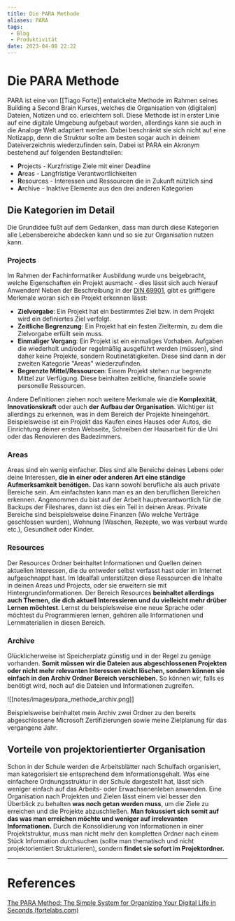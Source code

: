 ```yaml
---
title: Die PARA Methode
aliases: PARA
tags: 
 - Blog
 - Produktivität
date: 2023-04-08 22:22
---
```


# Die PARA Methode

PARA ist eine von [[Tiago Forte]] entwickelte Methode im Rahmen seines Building a Second Brain Kurses, welches die Organisation von (digitalen) Dateien, Notizen und co. erleichtern soll. Diese Methode ist in erster Linie auf eine digitale Umgebung aufgebaut worden, allerdings kann sie auch in die Analoge Welt adaptiert werden. Dabei beschränkt sie sich nicht auf eine Notizapp, denn die Struktur sollte am besten sogar auch in deinem Dateiverzeichnis wiederzufinden sein.
Dabei ist PARA ein Akronym bestehend auf folgenden Bestandteilen:
- **P**rojects - Kurzfristige Ziele mit einer Deadline
- **A**reas - Langfristige Verantwortlichkeiten
- **R**esources - Interessen und Ressourcen die in Zukunft nützlich sind
- **A**rchive - Inaktive Elemente aus den drei anderen Kategorien

## Die Kategorien im Detail
Die Grundidee fußt auf dem Gedanken, dass man durch diese Kategorien alle Lebensbereiche abdecken kann und so sie zur Organisation nutzen kann. 

### Projects
Im Rahmen der Fachinformatiker Ausbildung wurde uns beigebracht, welche Eigenschaften ein Projekt ausmacht - dies lässt sich auch hierauf Anwenden!
Neben der Beschreibung in der [DIN 69901](https://www.din.de/de/wdc-beuth:din21:113428320), gibt es griffigere Merkmale woran sich ein Projekt erkennen lässt:
- **Zielvorgabe**: Ein Projekt hat ein bestimmtes Ziel bzw. in dem Projekt wird ein definiertes Ziel verfolgt.
- **Zeitliche Begrenzung**: Ein Projekt hat ein festen Zieltermin, zu dem die Zielvorgabe erfüllt sein muss.
- **Einmaliger Vorgang**: Ein Projekt ist ein einmaliges Vorhaben. Aufgaben die wiederholt und/oder regelmäßig ausgeführt werden (müssen), sind daher keine Projekte, sondern Routinetätigkeiten. Diese sind dann in der zweiten Kategorie "Areas" wiederzufinden.
- **Begrenzte Mittel/Ressourcen**: Einem Projekt stehen nur begrenzte Mittel zur Verfügung. Diese beinhalten zeitliche, finanzielle sowie personelle Ressourcen.

Andere Definitionen ziehen noch weitere Merkmale wie die **Komplexität**, **Innovationskraft** oder auch **der Aufbau der Organisation**. Wichtiger ist allerdings zu erkennen, was in dem Bereich der Projekte hineingehört.
Beispielsweise ist ein Projekt das Kaufen eines Hauses oder Autos, die Einrichtung deiner ersten Webseite, Schreiben der Hausarbeit für die Uni oder das Renovieren des Badezimmers.

### Areas
Areas sind ein wenig einfacher. Dies sind alle Bereiche deines Lebens oder deine Interessen, **die in einer oder anderen Art eine ständige Aufmerksamkeit benötigen.** Das kann sowohl berufliche als auch private Bereiche sein.
Am einfachsten kann man es an den beruflichen Bereichen erkennen. Angenommen du bist auf der Arbeit hauptverantwortlich für die Backups der Fileshares, dann ist dies ein Teil in deinen Areas.
Private Bereiche sind beispielsweise deine Finanzen (Wo welche Verträge geschlossen wurden), Wohnung (Waschen, Rezepte, wo was verbaut wurde etc.), Gesundheit oder Kinder.

### Resources
Der Resources Ordner beinhaltet Informationen und Quellen deinen aktuellen Interessen, die du entweder selbst verfasst hast oder im Internet aufgeschnappt hast. Im Idealfall unterstützen diese Ressourcen die Inhalte in deinen Areas und Projects, oder sie erweitern sie mit Hintergrundinformationen.
Der Bereich Resources **beinhaltet allerdings auch Themen, die dich aktuell Interessieren und du vielleicht mehr drüber Lernen möchtest**. Lernst du beispielsweise eine neue Sprache oder möchtest du Programmieren lernen, gehören alle Informationen und Lernmaterialien in diesen Bereich.

### Archive
Glücklicherweise ist Speicherplatz günstig und in der Regel zu genüge vorhanden. **Somit müssen wir die Dateien aus abgeschlossenen Projekten oder nicht mehr relevanten Interessen nicht löschen, sondern können sie einfach in den Archiv Ordner Bereich verschieben.** So können wir, falls es benötigt wird, noch auf die Dateien und Informationen zugreifen. 

![[notes/images/para_methode_archiv.png]]

Beispielsweise beinhaltet mein Archiv zwei Ordner zu den bereits abgeschlossene Microsoft Zertifizierungen sowie meine Zielplanung für das vergangene Jahr.

## Vorteile von projektorientierter Organisation
Schon in der Schule werden die Arbeitsblätter nach Schulfach organisiert, man kategorisiert sie entsprechend dem Informationsgehalt. Was eine einfachere Ordnungsstruktur in der Schule dargestellt hat, lässt sich weniger einfach auf das Arbeits- oder Erwachsenenleben anwenden.
Eine Organisation nach Projekten und Zielen lässt einem viel besser den Überblick zu behalten **was noch getan werden muss**, um die Ziele zu erreichen und die Projekte abzuschließen. **Man fokussiert sich somit auf das was man erreichen möchte und weniger auf irrelevanten Informationen.** Durch die Konsolidierung von Informationen in einer Projektstruktur, muss man nicht mehr den kompletten Ordner nach einem Stück Information durchsuchen (sollte man thematisch und nicht projektorientiert Strukturieren), sondern **findet sie sofort im Projektordner.**

---

# References
[The PARA Method: The Simple System for Organizing Your Digital Life in Seconds (fortelabs.com)](https://fortelabs.com/blog/para/)